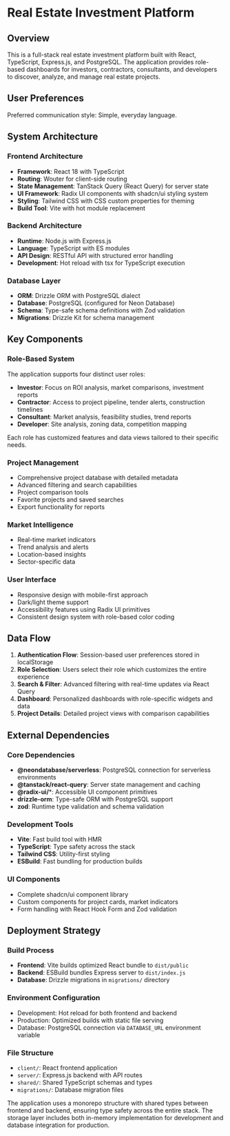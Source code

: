# Real Estate Investment Platform

## Overview

This is a full-stack real estate investment platform built with React, TypeScript, Express.js, and PostgreSQL. The application provides role-based dashboards for investors, contractors, consultants, and developers to discover, analyze, and manage real estate projects.

## User Preferences

Preferred communication style: Simple, everyday language.

## System Architecture

### Frontend Architecture
- **Framework**: React 18 with TypeScript
- **Routing**: Wouter for client-side routing
- **State Management**: TanStack Query (React Query) for server state
- **UI Framework**: Radix UI components with shadcn/ui styling system
- **Styling**: Tailwind CSS with CSS custom properties for theming
- **Build Tool**: Vite with hot module replacement

### Backend Architecture
- **Runtime**: Node.js with Express.js
- **Language**: TypeScript with ES modules
- **API Design**: RESTful API with structured error handling
- **Development**: Hot reload with tsx for TypeScript execution

### Database Layer
- **ORM**: Drizzle ORM with PostgreSQL dialect
- **Database**: PostgreSQL (configured for Neon Database)
- **Schema**: Type-safe schema definitions with Zod validation
- **Migrations**: Drizzle Kit for schema management

## Key Components

### Role-Based System
The application supports four distinct user roles:
- **Investor**: Focus on ROI analysis, market comparisons, investment reports
- **Contractor**: Access to project pipeline, tender alerts, construction timelines
- **Consultant**: Market analysis, feasibility studies, trend reports
- **Developer**: Site analysis, zoning data, competition mapping

Each role has customized features and data views tailored to their specific needs.

### Project Management
- Comprehensive project database with detailed metadata
- Advanced filtering and search capabilities
- Project comparison tools
- Favorite projects and saved searches
- Export functionality for reports

### Market Intelligence
- Real-time market indicators
- Trend analysis and alerts
- Location-based insights
- Sector-specific data

### User Interface
- Responsive design with mobile-first approach
- Dark/light theme support
- Accessibility features using Radix UI primitives
- Consistent design system with role-based color coding

## Data Flow

1. **Authentication Flow**: Session-based user preferences stored in localStorage
2. **Role Selection**: Users select their role which customizes the entire experience
3. **Search & Filter**: Advanced filtering with real-time updates via React Query
4. **Dashboard**: Personalized dashboards with role-specific widgets and data
5. **Project Details**: Detailed project views with comparison capabilities

## External Dependencies

### Core Dependencies
- **@neondatabase/serverless**: PostgreSQL connection for serverless environments
- **@tanstack/react-query**: Server state management and caching
- **@radix-ui/***: Accessible UI component primitives
- **drizzle-orm**: Type-safe ORM with PostgreSQL support
- **zod**: Runtime type validation and schema validation

### Development Tools
- **Vite**: Fast build tool with HMR
- **TypeScript**: Type safety across the stack
- **Tailwind CSS**: Utility-first styling
- **ESBuild**: Fast bundling for production builds

### UI Components
- Complete shadcn/ui component library
- Custom components for project cards, market indicators
- Form handling with React Hook Form and Zod validation

## Deployment Strategy

### Build Process
- **Frontend**: Vite builds optimized React bundle to `dist/public`
- **Backend**: ESBuild bundles Express server to `dist/index.js`
- **Database**: Drizzle migrations in `migrations/` directory

### Environment Configuration
- Development: Hot reload for both frontend and backend
- Production: Optimized builds with static file serving
- Database: PostgreSQL connection via `DATABASE_URL` environment variable

### File Structure
- `client/`: React frontend application
- `server/`: Express.js backend with API routes
- `shared/`: Shared TypeScript schemas and types
- `migrations/`: Database migration files

The application uses a monorepo structure with shared types between frontend and backend, ensuring type safety across the entire stack. The storage layer includes both in-memory implementation for development and database integration for production.